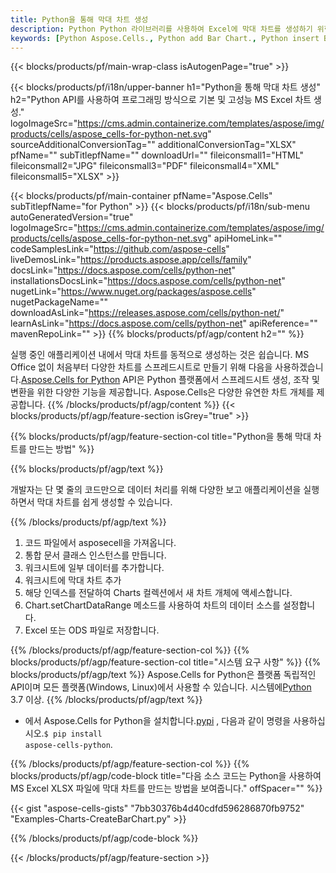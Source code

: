 ```yaml
---
title: Python을 통해 막대 차트 생성
description: Python Python 라이브러리를 사용하여 Excel에 막대 차트를 생성하기 위한 샘플 코드입니다. Python 기반 애플리케이션 내에서 MS Excel로 막대 차트를 생성하려면 이 코드를 사용하십시오.
keywords: [Python Aspose.Cells., Python add Bar Chart., Python insert Bar Chart., Python create Bar Chart]
---
```

{{< blocks/products/pf/main-wrap-class isAutogenPage="true" >}}

{{< blocks/products/pf/i18n/upper-banner h1="Python을 통해 막대 차트 생성" h2="Python API를 사용하여 프로그래밍 방식으로 기본 및 고성능 MS Excel 차트 생성." logoImageSrc="https://cms.admin.containerize.com/templates/aspose/img/products/cells/aspose_cells-for-python-net.svg" sourceAdditionalConversionTag="" additionalConversionTag="XLSX" pfName="" subTitlepfName="" downloadUrl="" fileiconsmall1="HTML" fileiconsmall2="JPG" fileiconsmall3="PDF" fileiconsmall4="XML" fileiconsmall5="XLSX" >}}

{{< blocks/products/pf/main-container pfName="Aspose.Cells" subTitlepfName="for Python" >}}
{{< blocks/products/pf/i18n/sub-menu autoGeneratedVersion="true" logoImageSrc="https://cms.admin.containerize.com/templates/aspose/img/products/cells/aspose_cells-for-python-net.svg" apiHomeLink="" codeSamplesLink="https://github.com/aspose-cells" liveDemosLink="https://products.aspose.app/cells/family" docsLink="https://docs.aspose.com/cells/python-net" installationsDocsLink="https://docs.aspose.com/cells/python-net" nugetLink="https://www.nuget.org/packages/aspose.cells" nugetPackageName="" downloadAsLink="https://releases.aspose.com/cells/python-net/" learnAsLink="https://docs.aspose.com/cells/python-net" apiReference="" mavenRepoLink="" >}}
{{% blocks/products/pf/agp/content h2="" %}}

 실행 중인 애플리케이션 내에서 막대 차트를 동적으로 생성하는 것은 쉽습니다. MS Office 없이 처음부터 다양한 차트를 스프레드시트로 만들기 위해 다음을 사용하겠습니다.[Aspose.Cells for Python](https://pypi.org/project/aspose-cells-python) API은 Python 플랫폼에서 스프레드시트 생성, 조작 및 변환을 위한 다양한 기능을 제공합니다. Aspose.Cells은 다양한 유연한 차트 개체를 제공합니다.
{{% /blocks/products/pf/agp/content %}}
{{< blocks/products/pf/agp/feature-section isGrey="true" >}}

{{% blocks/products/pf/agp/feature-section-col title="Python을 통해 막대 차트를 만드는 방법" %}}

{{% blocks/products/pf/agp/text %}}

개발자는 단 몇 줄의 코드만으로 데이터 처리를 위해 다양한 보고 애플리케이션을 실행하면서 막대 차트를 쉽게 생성할 수 있습니다.

{{% /blocks/products/pf/agp/text %}}

1. 코드 파일에서 asposecell을 가져옵니다.
1. 통합 문서 클래스 인스턴스를 만듭니다.
1. 워크시트에 일부 데이터를 추가합니다.
1. 워크시트에 막대 차트 추가
1. 해당 인덱스를 전달하여 Charts 컬렉션에서 새 차트 개체에 액세스합니다.
1. Chart.setChartDataRange 메소드를 사용하여 차트의 데이터 소스를 설정합니다.
1. Excel 또는 ODS 파일로 저장합니다.

{{% /blocks/products/pf/agp/feature-section-col %}}
{{% blocks/products/pf/agp/feature-section-col title="시스템 요구 사항" %}}
{{% blocks/products/pf/agp/text %}}
 Aspose.Cells for Python은 플랫폼 독립적인 API이며 모든 플랫폼(Windows, Linux)에서 사용할 수 있습니다. 시스템에[Python](https://www.python.org/downloads/) 3.7 이상.
{{% /blocks/products/pf/agp/text %}}
-  에서 Aspose.Cells for Python을 설치합니다.<a href="https://pypi.org/project/aspose-cells-python/">pypi</a> , 다음과 같이 명령을 사용하십시오.<code>$ pip install aspose-cells-python</code>.

{{% /blocks/products/pf/agp/feature-section-col %}}
{{% blocks/products/pf/agp/code-block title="다음 소스 코드는 Python을 사용하여 MS Excel XLSX 파일에 막대 차트를 만드는 방법을 보여줍니다." offSpacer="" %}}

{{< gist "aspose-cells-gists" "7bb30376b4d40cdfd596286870fb9752" "Examples-Charts-CreateBarChart.py" >}}

{{% /blocks/products/pf/agp/code-block %}}

{{< /blocks/products/pf/agp/feature-section >}}

<!-- aboutfile Starts -->
